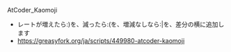 AtCoder_Kaomoji
- レートが増えたら:)を、減ったら:(を、増減なしなら:|を、差分の横に追加します
- https://greasyfork.org/ja/scripts/449980-atcoder-kaomoji
